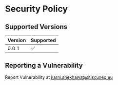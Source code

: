 # Security Policy

## Supported Versions

| Version | Supported          |
| ------- | ------------------ |
| 0.0.1   | :white_check_mark: |


## Reporting a Vulnerability

Report Vulnerability at karni.shekhawat@itiscuneo.eu
